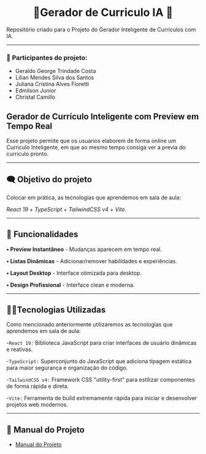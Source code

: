 <h1 align="center"> 📄Gerador de Curriculo IA 🤖 </h1>

Repositório criado para o Projeto do Gerador Inteligente de Currículos com IA.
______________________________________________________________________________________________


 ### 👥 Participantes do projeto:
 
* Geraldo George Trindade Costa 
* Lilian Mendes Silva dos Santos 
* Juliana Cristina Alves Fioretti
* Edmilson Junior
* Christal Camillo

## Gerador de Currículo Inteligente com Preview em Tempo Real

Esse projeto permite que os usuarios elaborem de forma online um Curriculo Inteligente, em que ao mesmo tempo consiga ver a previa do curriculo pronto.

____________________________________________________________________________________________
 ## 🗨 Objetivo do projeto

Colocar em prática, as tecnologias que aprendemos em sala de aula:

_React 19_ + _TypeScript_ + _TailwindCSS v4_ + _Vite_.

______________________________________________________________________________________________

## 🤳 Funcionalidades

**• Preview Instantâneo** - Mudanças aparecem em tempo real.

**• Listas Dinâmicas** - Adicionar/remover habilidades e experiências.

**• Layout Desktop** - Interface otimizada para desktop.

**• Design Profissional** - Interface clean e moderna.

____________________________________________________________________________________________
## 👩‍💻Tecnologias Utilizadas

Como mencionado anteriormente utilizaremos as tecnologias que aprendemos em sala de aula:

-`React 19:` Biblioteca JavaScript para criar interfaces de usuário dinâmicas e reativas.

-`TypeScript:` Superconjunto do JavaScript que adiciona tipagem estática para maior segurança e organização do código.

-`TailwindCSS v4:` Framework CSS "utility-first" para estilizar componentes de forma rápida e direta.

-`Vite:` Ferramenta de build extremamente rápida para iniciar e desenvolver projetos web modernos.

_____________________________________________________________________________________________

## 👾 Manual do Projeto

- [Manual do Projeto](docs/manual-do-projeto.md)
